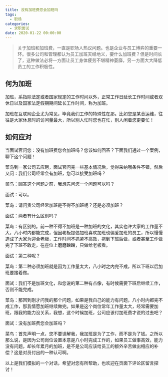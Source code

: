 ```yaml
---
title: 没有加班费您会加班吗
tags:
  - 职场
categories:
  - 求职面试
date: 2020-01-22 00:00:00
---
```


> 关于加班和加班费，一直是职场人热议问题。也是企业与员工博弈的重要一环。很多公司和管理都认为员工加班天经地义，要什么加班费？但是时间长了，这种做法必将一方面让员工身体疲劳不堪精神萎靡，另一方面大大降低员工的工作积极性。

<!-- more -->

## 何为加班

加班，系指除法定或者国家规定的工作时间以外，正常工作日延长工作时间或者双休日以及国家法定假期期间延长工作时间，称为加班。

加班在互联网企业尤为常见，毕竟我们工作的特殊性在那。比如您是某音运维，往往是大家休息时的访问量最大，所以别人忙时您也在忙，别人闲着您更要忙！

## 如何应对

当面试官问您：没有加班费您会加班吗？您该如何回答？下面我们通过一个案例，聊下这个问题！

菜鸟到一家公司去应聘，面试官问完一些基本情况后，觉得采纳哦条件不错，然后又问：我们公司经常会有加班，您可以接受加班吗？

菜鸟：回答这个问题之前，我想先问您一个问题可以吗？

面试：可以。

菜鸟：请问贵公司经常加班是不得不加班呢？还是必须加班？

面试：两者有什么区别吗？

菜鸟：有区别的。前一种不得不加班是一种加班的文化，其实也许大家的工作量不大，八小时内都能完成，但因老板提倡加班喜欢加班也偏爱加班的员工，所以慢慢造成了大家为迎合老板，工作时间不抓紧不高效，拖到下班后做，或者甚至工作做完了下班不敢走，在座位上磨磨蹭蹭，只做给老板看。

面试：第二种呢？

菜鸟：第二种必须加班就是因为工作量太大，八小时之内完不成，所以下班以后加班要接着做。

面试：我们不是加班文化，和您说的第二种有点像，有时候需要下班后继续工作，否则不能完成。

菜鸟：那回到刚才问我的那个问题，如果是我自己的能力有问题，八小时内都完不成工作，那我情愿加班继续做完。如果是这个岗位常年工作量太大，经常需要加班，跟我的能力没关系，我想，这个时候加班，公司应该付加班费才说的过去吧？

面试：没有加班费您会加班吗？

菜鸟：首先声明一点，您不要误解我，我加班是为了工作，而不是为了钱。之所以那么说，是因为公司岗位设置本意是八小时完成工作的，如果员工做事高效，能力没有问题，却长年累月的加班，是不是公司应该给员工的额外辛苦做出相应的补偿？这是对员付出的一种认可啊。

以上是我们模拟的一个对话，希望对您有所帮助，也欢迎在页面下评论区留言探讨！